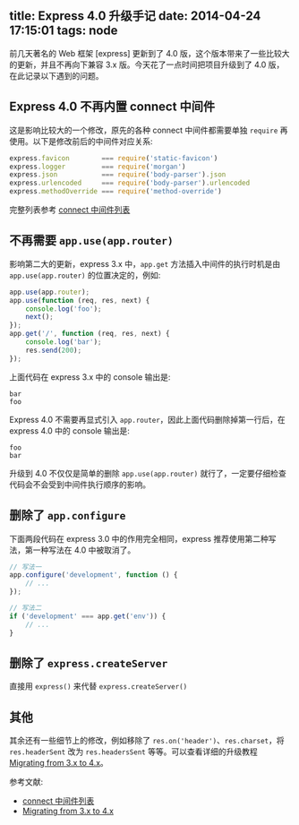 title: Express 4.0 升级手记
date: 2014-04-24 17:15:01
tags: node
---

前几天著名的 Web 框架 [express] 更新到了 4.0 版，这个版本带来了一些比较大的更新，并且不再向下兼容 3.x 版。今天花了一点时间把项目升级到了 4.0 版，在此记录以下遇到的问题。

## Express 4.0 不再内置 connect 中间件

这是影响比较大的一个修改，原先的各种 connect 中间件都需要单独 `require` 再使用。以下是修改前后的中间件对应关系:

``` javascript
express.favicon        === require('static-favicon')
express.logger         === require('morgan')
express.json           === require('body-parser').json
express.urlencoded     === require('body-parser').urlencoded
express.methodOverride === require('method-override')
```

完整列表参考 [connect 中间件列表]

## 不再需要 `app.use(app.router)`

影响第二大的更新，express 3.x 中，`app.get` 方法插入中间件的执行时机是由 `app.use(app.router)` 的位置决定的，例如:

```javascript
app.use(app.router);
app.use(function (req, res, next) {
    console.log('foo');
    next();
});
app.get('/', function (req, res, next) {
    console.log('bar');
    res.send(200);
});
```

上面代码在 express 3.x 中的 console 输出是:

```
bar
foo
```

Express 4.0 不需要再显式引入 `app.router`，因此上面代码删除掉第一行后，在 express 4.0 中的 console 输出是:

```
foo
bar
```

升级到 4.0 不仅仅是简单的删除 `app.use(app.router)` 就行了，一定要仔细检查代码会不会受到中间件执行顺序的影响。

## 删除了 `app.configure`

下面两段代码在 express 3.0 中的作用完全相同，express 推荐使用第二种写法，第一种写法在 4.0 中被取消了。

```javascript
// 写法一
app.configure('development', function () {
    // ...
});

// 写法二
if ('development' === app.get('env')) {
    // ...
}
```

## 删除了 `express.createServer`

直接用 `express()` 来代替 `express.createServer()`

## 其他

其余还有一些细节上的修改，例如移除了 `res.on('header')`、`res.charset`，将 `res.headerSent` 改为 `res.headersSent` 等等。可以查看详细的升级教程 [Migrating from 3.x to 4.x]。

参考文献:

* [connect 中间件列表]
* [Migrating from 3.x to 4.x]

[connect 中间件列表]: https://github.com/senchalabs/connect?source=c#middleware
[Migrating from 3.x to 4.x]: https://github.com/visionmedia/express/wiki/Migrating%20from%203.x%20to%204.x
